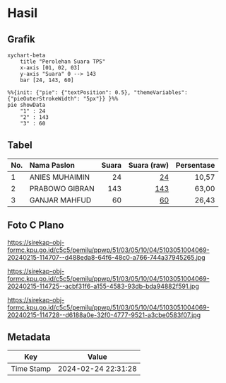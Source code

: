 # Hasil

## Grafik

```mermaid
xychart-beta
    title "Perolehan Suara TPS"
    x-axis [01, 02, 03]
    y-axis "Suara" 0 --> 143
    bar [24, 143, 60]
```

```mermaid
%%{init: {"pie": {"textPosition": 0.5}, "themeVariables": {"pieOuterStrokeWidth": "5px"}} }%%
pie showData
    "1" : 24
    "2" : 143
    "3" : 60
```

## Tabel

| No. | Nama Paslon    | Suara | Suara (raw) | Persentase |
|:--- |:-------------- | -----:| -----------:| ----------:|
| 1   | ANIES MUHAIMIN | 24    | [24][p-1]   | 10,57      |
| 2   | PRABOWO GIBRAN | 143   | [143][p-2]  | 63,00      |
| 3   | GANJAR MAHFUD  | 60    | [60][p-3]   | 26,43      |


[p-1]: https://github.com/gigit-pemilu/pemilu-2024-51-bali/blob/main/pilpres/hitung-suara/sub/51-bali/sub/03-badung/sub/05-kuta-selatan/sub/1004-benoa/sub/069-tps/sub/paslon-1.txt
[p-2]: https://github.com/gigit-pemilu/pemilu-2024-51-bali/blob/main/pilpres/hitung-suara/sub/51-bali/sub/03-badung/sub/05-kuta-selatan/sub/1004-benoa/sub/069-tps/sub/paslon-2.txt
[p-3]: https://github.com/gigit-pemilu/pemilu-2024-51-bali/blob/main/pilpres/hitung-suara/sub/51-bali/sub/03-badung/sub/05-kuta-selatan/sub/1004-benoa/sub/069-tps/sub/paslon-3.txt

## Foto C Plano

https://sirekap-obj-formc.kpu.go.id/c5c5/pemilu/ppwp/51/03/05/10/04/5103051004069-20240215-114707--d488eda8-64f6-48c0-a766-744a37945265.jpg

https://sirekap-obj-formc.kpu.go.id/c5c5/pemilu/ppwp/51/03/05/10/04/5103051004069-20240215-114725--acbf31f6-a155-4583-93db-bda94882f591.jpg

https://sirekap-obj-formc.kpu.go.id/c5c5/pemilu/ppwp/51/03/05/10/04/5103051004069-20240215-114728--d6188a0e-32f0-4777-9521-a3cbe0583f07.jpg


## Metadata

| Key        | Value               |
| ---------- | ------------------- |
| Time Stamp | 2024-02-24 22:31:28 |



